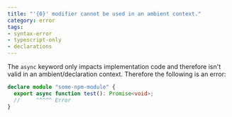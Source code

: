 ```yaml
---
title: "'{0}' modifier cannot be used in an ambient context."
category: error
tags:
- syntax-error
- typescript-only
- declarations
---
```


The `async` keyword only impacts implementation code and therefore isn't valid
in an ambient/declaration context. Therefore the following is an error:

```ts
declare module "some-npm-module" {
  export async function test(): Promise<void>;
  //     ^^^^^ Error
}
```

